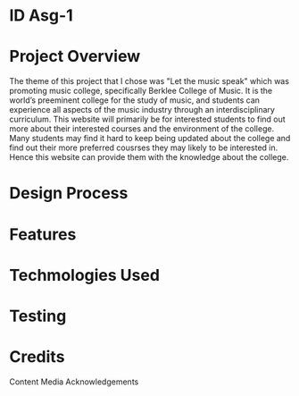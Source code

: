# ID Asg-1

# Project Overview
 The theme of this project that I chose was "Let the music speak" which was promoting music college, specifically Berklee College of Music. It is the world’s preeminent college for the study of music, and students can experience all aspects of the music industry through an interdisciplinary curriculum. This website will primarily be for interested students to find out more about their interested courses and the environment of the college. Many students may find it hard to keep being updated about the college and find out their more preferred cousrses they may likely to be interested in. Hence this website can provide them with the knowledge about the college.  

# Design Process

# Features

# Techmologies Used

# Testing

# Credits
Content
Media 
Acknowledgements
